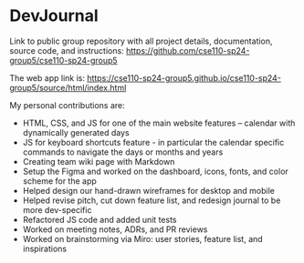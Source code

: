 # DevJournal
Link to public group repository with all project details, documentation, source code, and instructions: https://github.com/cse110-sp24-group5/cse110-sp24-group5

The web app link is: https://cse110-sp24-group5.github.io/cse110-sp24-group5/source/html/index.html

My personal contributions are:
- HTML, CSS, and JS for one of the main website features – calendar with
dynamically generated days
- JS for keyboard shortcuts feature - in particular the calendar specific commands to
navigate the days or months and years
- Creating team wiki page with Markdown
- Setup the Figma and worked on the dashboard, icons, fonts, and color scheme for
the app
- Helped design our hand-drawn wireframes for desktop and mobile
- Helped revise pitch, cut down feature list, and redesign journal to be more
dev-specific
- Refactored JS code and added unit tests
- Worked on meeting notes, ADRs, and PR reviews
- Worked on brainstorming via Miro: user stories, feature list, and inspirations
